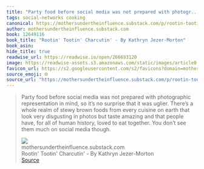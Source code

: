 ```yaml
---
title: "Party food before social media was not prepared with photogr..."
tags: social-networks cooking
canonical: https://mothersundertheinfluence.substack.com/p/rootin-tootin-charcutin?token=eyJ1c2VyX2lkIjoxMDM2MjA0MSwicG9zdF9pZCI6NDU5NTM0NTIsIl8iOiJtUVY2SyIsImlhdCI6MTY0MTMzMTQ0OSwiZXhwIjoxNjQxMzM1MDQ5LCJpc3MiOiJwdWItNTAxNzYxIiwic3ViIjoicG9zdC1yZWFjdGlvbiJ9.DF61-g9-z6fXR6arl-nRN6hh9utfD6HmElB8Uqol9go
author: mothersundertheinfluence.substack.com
book: 12649116
book_title: "Rootin' Tootin' Charcutin' - By Kathryn Jezer-Morton"
book_asin: 
hide_title: true
readwise_url: https://readwise.io/open/266693120
image: https://readwise-assets.s3.amazonaws.com/static/images/article0.00998d930354.png
favicon_url: https://s2.googleusercontent.com/s2/favicons?domain=mothersundertheinfluence.substack.com
source_emoji: 🌐
source_url: "https://mothersundertheinfluence.substack.com/p/rootin-tootin-charcutin?token=eyJ1c2VyX2lkIjoxMDM2MjA0MSwicG9zdF9pZCI6NDU5NTM0NTIsIl8iOiJtUVY2SyIsImlhdCI6MTY0MTMzMTQ0OSwiZXhwIjoxNjQxMzM1MDQ5LCJpc3MiOiJwdWItNTAxNzYxIiwic3ViIjoicG9zdC1yZWFjdGlvbiJ9.DF61-g9-z6fXR6arl-nRN6hh9utfD6HmElB8Uqol9go#:~:text=Party%20food%20before,social%20media%20though."
---
```


> Party food before social media was not prepared with photographic representation in mind, so it’s no surprise that it was uglier. There’s a whole realm of stewy brown foods from every cuisine on earth that look very disgusting in photos but taste amazing and that people have, for all of human history, loved to eat together. You don’t see them much on social media though.
> <div class="quoteback-footer"><div class="quoteback-avatar"><img class="mini-favicon" src="https://s2.googleusercontent.com/s2/favicons?domain=mothersundertheinfluence.substack.com"></div><div class="quoteback-metadata"><div class="metadata-inner"><span style="display:none">FROM:</span><div aria-label="mothersundertheinfluence.substack.com" class="quoteback-author"> mothersundertheinfluence.substack.com</div><div aria-label="Rootin' Tootin' Charcutin' - By Kathryn Jezer-Morton" class="quoteback-title"> Rootin' Tootin' Charcutin' - By Kathryn Jezer-Morton</div></div></div><div class="quoteback-backlink"><a target="_blank" aria-label="go to the full text of this quotation" rel="noopener" href="https://mothersundertheinfluence.substack.com/p/rootin-tootin-charcutin?token=eyJ1c2VyX2lkIjoxMDM2MjA0MSwicG9zdF9pZCI6NDU5NTM0NTIsIl8iOiJtUVY2SyIsImlhdCI6MTY0MTMzMTQ0OSwiZXhwIjoxNjQxMzM1MDQ5LCJpc3MiOiJwdWItNTAxNzYxIiwic3ViIjoicG9zdC1yZWFjdGlvbiJ9.DF61-g9-z6fXR6arl-nRN6hh9utfD6HmElB8Uqol9go#:~:text=Party%20food%20before,social%20media%20though." class="quoteback-arrow"> Source</a></div></div>